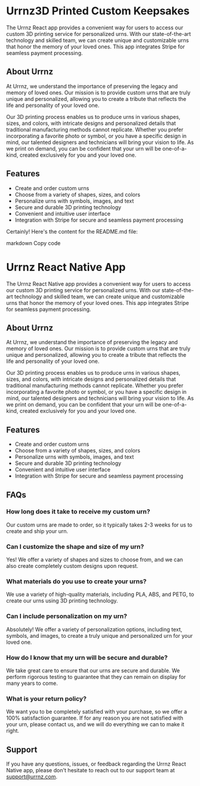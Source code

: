 # Urrnz3D Printed Custom Keepsakes

The Urrnz React app provides a convenient way for users to access our custom 3D printing service for personalized urns. With our state-of-the-art technology and skilled team, we can create unique and customizable urns that honor the memory of your loved ones. This app integrates Stripe for seamless payment processing.

## About Urrnz

At Urrnz, we understand the importance of preserving the legacy and memory of loved ones. Our mission is to provide custom urns that are truly unique and personalized, allowing you to create a tribute that reflects the life and personality of your loved one.

Our 3D printing process enables us to produce urns in various shapes, sizes, and colors, with intricate designs and personalized details that traditional manufacturing methods cannot replicate. Whether you prefer incorporating a favorite photo or symbol, or you have a specific design in mind, our talented designers and technicians will bring your vision to life. As we print on demand, you can be confident that your urn will be one-of-a-kind, created exclusively for you and your loved one.

## Features

- Create and order custom urns
- Choose from a variety of shapes, sizes, and colors
- Personalize urns with symbols, images, and text
- Secure and durable 3D printing technology
- Convenient and intuitive user interface
- Integration with Stripe for secure and seamless payment processing

Certainly! Here's the content for the README.md file:

markdown
Copy code

# Urrnz React Native App

The Urrnz React Native app provides a convenient way for users to access our custom 3D printing service for personalized urns. With our state-of-the-art technology and skilled team, we can create unique and customizable urns that honor the memory of your loved ones. This app integrates Stripe for seamless payment processing.

## About Urrnz

At Urrnz, we understand the importance of preserving the legacy and memory of loved ones. Our mission is to provide custom urns that are truly unique and personalized, allowing you to create a tribute that reflects the life and personality of your loved one.

Our 3D printing process enables us to produce urns in various shapes, sizes, and colors, with intricate designs and personalized details that traditional manufacturing methods cannot replicate. Whether you prefer incorporating a favorite photo or symbol, or you have a specific design in mind, our talented designers and technicians will bring your vision to life. As we print on demand, you can be confident that your urn will be one-of-a-kind, created exclusively for you and your loved one.

## Features

- Create and order custom urns
- Choose from a variety of shapes, sizes, and colors
- Personalize urns with symbols, images, and text
- Secure and durable 3D printing technology
- Convenient and intuitive user interface
- Integration with Stripe for secure and seamless payment processing

## FAQs

### How long does it take to receive my custom urn?

Our custom urns are made to order, so it typically takes 2-3 weeks for us to create and ship your urn.

### Can I customize the shape and size of my urn?

Yes! We offer a variety of shapes and sizes to choose from, and we can also create completely custom designs upon request.

### What materials do you use to create your urns?

We use a variety of high-quality materials, including PLA, ABS, and PETG, to create our urns using 3D printing technology.

### Can I include personalization on my urn?

Absolutely! We offer a variety of personalization options, including text, symbols, and images, to create a truly unique and personalized urn for your loved one.

### How do I know that my urn will be secure and durable?

We take great care to ensure that our urns are secure and durable. We perform rigorous testing to guarantee that they can remain on display for many years to come.

### What is your return policy?

We want you to be completely satisfied with your purchase, so we offer a 100% satisfaction guarantee. If for any reason you are not satisfied with your urn, please contact us, and we will do everything we can to make it right.

## Support

If you have any questions, issues, or feedback regarding the Urrnz React Native app, please don't hesitate to reach out to our support team at [support@urrnz.com](mailto:support@urrnz.com).
